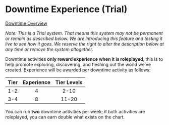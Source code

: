  # Downtime Experience (Trial)
[Downtime Overview](13.01%20Downtime%20Overview.md)

*Note: This is a Trial system. That means this system may not be permanent or remain as described below. We are introducing this feature and testing it live to see how it goes. We reserve the right to alter the description below at any time or remove the system altogether.*

Downtime activities **only reward experience when it is roleplayed**, this is to help promote exploring, discovering, and fleshing out the world we've created. Experience will be awarded per downtime activity as follows:

Tier | Experience | Tier Levels
:--: | :--: | :--:
1-2 | 4 | 2-10
3-4 | 8 | 11-20

You can run **two** downtime activities per week; if both activities are roleplayed, you can earn double what exists on the chart.
